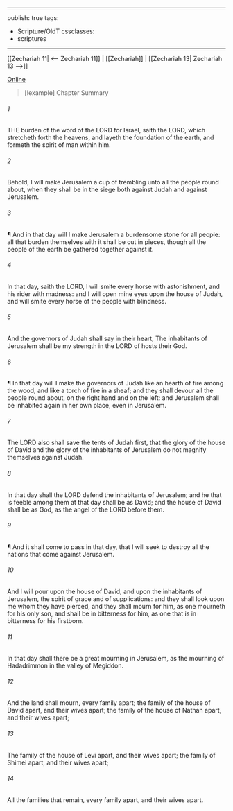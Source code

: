 

---
publish: true
tags:
  - Scripture/OldT
cssclasses:
  - scriptures
---
[[Zechariah 11| <-- Zechariah 11]] | [[Zechariah]] | [[Zechariah 13| Zechariah 13 -->]]

[Online](https://churchofjesuschrist.org/study/scriptures/ot/zech/12?lang=eng)

>[!example] Chapter Summary
>
###### 1
THE burden of the word of the LORD for Israel, saith the LORD, which stretcheth forth the heavens, and layeth the foundation of the earth, and formeth the spirit of man within him.
###### 2
Behold, I will make Jerusalem a cup of trembling unto all the people round about, when they shall be in the siege both against Judah and against Jerusalem.
###### 3
¶ And in that day will I make Jerusalem a burdensome stone for all people: all that burden themselves with it shall be cut in pieces, though all the people of the earth be gathered together against it.
###### 4
In that day, saith the LORD, I will smite every horse with astonishment, and his rider with madness: and I will open mine eyes upon the house of Judah, and will smite every horse of the people with blindness.
###### 5
And the governors of Judah shall say in their heart, The inhabitants of Jerusalem shall be my strength in the LORD of hosts their God.
###### 6
¶ In that day will I make the governors of Judah like an hearth of fire among the wood, and like a torch of fire in a sheaf; and they shall devour all the people round about, on the right hand and on the left: and Jerusalem shall be inhabited again in her own place, even in Jerusalem.
###### 7
The LORD also shall save the tents of Judah first, that the glory of the house of David and the glory of the inhabitants of Jerusalem do not magnify themselves against Judah.
###### 8
In that day shall the LORD defend the inhabitants of Jerusalem; and he that is feeble among them at that day shall be as David; and the house of David shall be as God, as the angel of the LORD before them.
###### 9
¶ And it shall come to pass in that day, that I will seek to destroy all the nations that come against Jerusalem.
###### 10
And I will pour upon the house of David, and upon the inhabitants of Jerusalem, the spirit of grace and of supplications: and they shall look upon me whom they have pierced, and they shall mourn for him, as one mourneth for his only son, and shall be in bitterness for him, as one that is in bitterness for his firstborn.
###### 11
In that day shall there be a great mourning in Jerusalem, as the mourning of Hadadrimmon in the valley of Megiddon.
###### 12
And the land shall mourn, every family apart; the family of the house of David apart, and their wives apart; the family of the house of Nathan apart, and their wives apart;
###### 13
The family of the house of Levi apart, and their wives apart; the family of Shimei apart, and their wives apart;
###### 14
All the families that remain, every family apart, and their wives apart.



